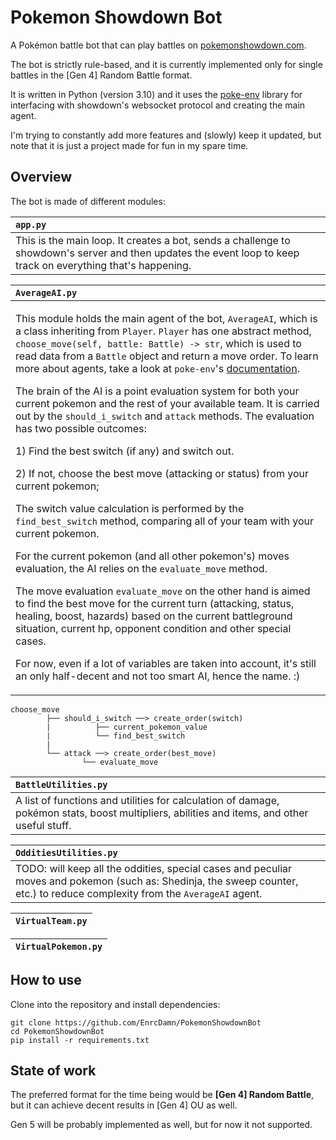 # Pokemon Showdown Bot
A Pokémon battle bot that can play battles on [pokemonshowdown.com](https://pokemonshowdown.com/).

The bot is strictly rule-based, and it is currently implemented only for single battles in the [Gen 4] Random Battle format. 

It is written in Python (version 3.10) and it uses the [poke-env](https://github.com/hsahovic/poke-env) library for interfacing with showdown's websocket protocol and creating the main agent.

I'm trying to constantly add more features and (slowly) keep it updated, but note that it is just a project made for fun in my spare time. 

## Overview

The bot is made of different modules:

| `app.py` |
| :--- |
| This is the main loop. It creates a bot, sends a challenge to showdown's server and then updates the event loop to keep track on everything that's happening. |

| `AverageAI.py` |
| :--- |
| <p>This module holds the main agent of the bot, `AverageAI`, which is a class inheriting from `Player`. `Player` has one abstract method, `choose_move(self, battle: Battle) -> str`, which is used to read data from a `Battle` object and return a move order. To learn more about agents, take a look at `poke-env`'s [documentation](https://poke-env.readthedocs.io/en/stable/max_damage_player.html#creating-a-player). <p>The brain of the AI is a point evaluation system for both your current pokemon and the rest of your available team. It is carried out by the `should_i_switch` and `attack` methods. The evaluation has two possible outcomes: <p>1) Find the best switch (if any) and switch out. <p>2) If not, choose the best move (attacking or status) from your current pokemon; <p>The switch value calculation is performed by the `find_best_switch` method, comparing all of your team with your current pokemon.<p> For the current pokemon (and all other pokemon's) moves evaluation, the AI relies on the `evaluate_move` method.<p> The move evaluation `evaluate_move` on the other hand is aimed to find the best move for the current turn (attacking, status, healing, boost, hazards) based on the current battleground situation, current hp, opponent condition and other special cases. <p>For now, even if a lot of variables are taken into account, it's still an only half-decent and not too smart AI, hence the name. :) |
```
choose_move
        ├── should_i_switch ──> create_order(switch)
        |          ├── current_pokemon_value
        |          └── find_best_switch
        |
        └── attack ──> create_order(best_move)
                └── evaluate_move
```

| `BattleUtilities.py` |
| :--- | 
| A list of functions and utilities for calculation of damage, pokémon stats, boost multipliers, abilities and items, and other useful stuff. |

| `OdditiesUtilities.py` |
| :--- |
| TODO: will keep all the oddities, special cases and peculiar moves and pokemon (such as: Shedinja, the sweep counter, etc.) to reduce complexity from the `AverageAI` agent. |

| `VirtualTeam.py` |
| :--- |


| `VirtualPokemon.py` |
|---|

## How to use
Clone into the repository and install dependencies:
```
git clone https://github.com/EnrcDamn/PokemonShowdownBot
cd PokemonShowdownBot
pip install -r requirements.txt
```



## State of work
The preferred format for the time being would be **[Gen 4] Random Battle**, but it can achieve decent results in [Gen 4] OU as well.

Gen 5 will be probably implemented as well, but for now it not supported.